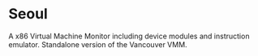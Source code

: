 Seoul
=====

A x86 Virtual Machine Monitor including device modules and instruction emulator. Standalone version of the Vancouver VMM.